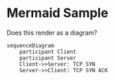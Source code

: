 # Mermaid Sample

Does this render as a diagram?

```mermaid
sequenceDiagram
    participant Client
    participant Server
    Client->>Server: TCP SYN
    Server->>Client: TCP SYN ACK
```